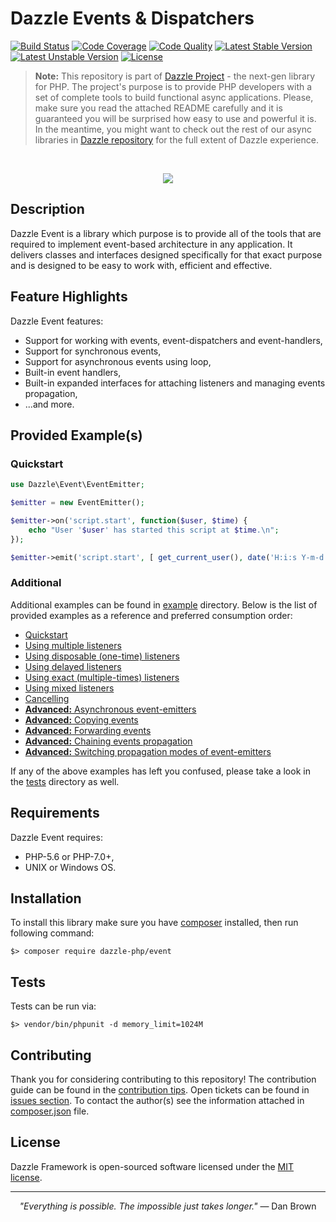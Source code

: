 # Dazzle Events & Dispatchers

[![Build Status](https://travis-ci.org/dazzle-php/event.svg)](https://travis-ci.org/dazzle-php/event)
[![Code Coverage](https://scrutinizer-ci.com/g/dazzle-php/event/badges/coverage.png?b=master)](https://scrutinizer-ci.com/g/dazzle-php/event/?branch=master)
[![Code Quality](https://scrutinizer-ci.com/g/dazzle-php/event/badges/quality-score.png?b=master)](https://scrutinizer-ci.com/g/dazzle-php/event/?branch=master)
[![Latest Stable Version](https://poser.pugx.org/dazzle-php/event/v/stable)](https://packagist.org/packages/dazzle-php/event) 
[![Latest Unstable Version](https://poser.pugx.org/dazzle-php/event/v/unstable)](https://packagist.org/packages/dazzle-php/event) 
[![License](https://poser.pugx.org/dazzle-php/event/license)](https://packagist.org/packages/dazzle-php/event/license)

> **Note:** This repository is part of [Dazzle Project](https://github.com/dazzle-php/dazzle) - the next-gen library for PHP. The project's purpose is to provide PHP developers with a set of complete tools to build functional async applications. Please, make sure you read the attached README carefully and it is guaranteed you will be surprised how easy to use and powerful it is. In the meantime, you might want to check out the rest of our async libraries in [Dazzle repository](https://github.com/dazzle-php) for the full extent of Dazzle experience.

<br>
<p align="center">
<img src="https://raw.githubusercontent.com/dazzle-php/dazzle/master/media/dazzle-x125.png" />
</p>

## Description

Dazzle Event is a library which purpose is to provide all of the tools that are required to implement event-based architecture in any application. It delivers classes and interfaces designed specifically for that exact purpose and is designed to be easy to work with, efficient and effective.

## Feature Highlights

Dazzle Event features:

* Support for working with events, event-dispatchers and event-handlers,
* Support for synchronous events,
* Support for asynchronous events using loop,
* Built-in event handlers,
* Built-in expanded interfaces for attaching listeners and managing events propagation,
* ...and more.

## Provided Example(s)

### Quickstart

```php
use Dazzle\Event\EventEmitter;

$emitter = new EventEmitter();

$emitter->on('script.start', function($user, $time) {
    echo "User '$user' has started this script at $time.\n";
});

$emitter->emit('script.start', [ get_current_user(), date('H:i:s Y-m-d') ]);
```

### Additional

Additional examples can be found in [example](https://github.com/dazzle-php/event/tree/master/example) directory. Below is the list of provided examples as a reference and preferred consumption order:

- [Quickstart](https://github.com/dazzle-php/event/blob/master/example/events_quickstart.php)
- [Using multiple listeners](https://github.com/dazzle-php/event/blob/master/example/events_handlers_multiple.php)
- [Using disposable (one-time) listeners](https://github.com/dazzle-php/event/blob/master/example/events_handlers_disposable.php)
- [Using delayed listeners](https://github.com/dazzle-php/event/blob/master/example/events_handlers_delayed.php)
- [Using exact (multiple-times) listeners](https://github.com/dazzle-php/event/blob/master/example/events_handlers_exact.php)
- [Using mixed listeners](https://github.com/dazzle-php/event/blob/master/example/events_handlers_mixed.php)
- [Cancelling](https://github.com/dazzle-php/event/blob/master/example/events_cancelling.php)
- [__Advanced:__ Asynchronous event-emitters](https://github.com/dazzle-php/event/blob/master/example/advanced_async_emitters.php)
- [__Advanced:__ Copying events](https://github.com/dazzle-php/event/blob/master/example/advanced_flow_copying_events.php)
- [__Advanced:__ Forwarding events](https://github.com/dazzle-php/event/blob/master/example/advanced_flow_forwarding_events.php)
- [__Advanced:__ Chaining events propagation](https://github.com/dazzle-php/event/blob/master/example/advanced_flow_chaining.php)
- [__Advanced:__ Switching propagation modes of event-emitters](https://github.com/dazzle-php/event/blob/master/example/advanced_flow_switching_modes.php)

If any of the above examples has left you confused, please take a look in the [tests](https://github.com/dazzle-php/event/tree/master/test) directory as well.

## Requirements

Dazzle Event requires:

* PHP-5.6 or PHP-7.0+,
* UNIX or Windows OS.

## Installation

To install this library make sure you have [composer](https://getcomposer.org/) installed, then run following command:

```
$> composer require dazzle-php/event
```

## Tests

Tests can be run via:

```
$> vendor/bin/phpunit -d memory_limit=1024M
```

## Contributing

Thank you for considering contributing to this repository! The contribution guide can be found in the [contribution tips](https://github.com/dazzle-php/event/blob/master/CONTRIBUTING.md). Open tickets can be found in [issues section](https://github.com/dazzle-php/event/issues). To contact the author(s) see the information attached in [composer.json](https://github.com/dazzle-php/event/blob/master/composer.json) file.

## License

Dazzle Framework is open-sourced software licensed under the [MIT license](http://opensource.org/licenses/MIT).

<hr>
<p align="center">
<i>"Everything is possible. The impossible just takes longer."</i> ― Dan Brown
</p>
